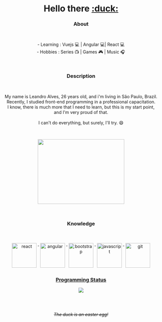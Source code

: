 <h1 align="center"> Hello there <a href="https://www.linkedin.com/in/le-alves" target=_blank>:duck:</a></h1>


<h3 align="center">
    About 
  </h3>
<br>
<p align="center">
 - Learning : Vuejs 💻 | Angular 💻| React 💻
  <br>
 - Hobbies : Series 📺 | Games 🎮 | Music 🎧
</p>
<br>
<h3 align="center">
    Description 
  </h3>
<br>
<p align="center">
 My name is Leandro Alves, 26 years old, and i'm living in São Paulo, Brazil. 
  <br>
  Recently, I studied front-end programming in a professional capacitation. 
  <br>
  I know, there is much more that I need to learn, but this is my start point, and I'm very proud of that.
  <br>
  <br>
  I can't do everything, but surely, I'll try. 😄
</p>
<br>

<p align="center">
  <a href="https://github.com/Default-nick">
    <img src="https://i2.wp.com/allhtaccess.info/wp-content/uploads/2018/03/programming.gif?fit=1281%2C716&ssl=1" width="280px" height="210px"/>
  </a>
</p> 

<br>
 <h3 align="center"> 
   Knowledge
 </h3>
<br>
<p align="center">
 <a href="https://reactjs.org">
   <img src="https://icons-for-free.com/iconfiles/png/512/design+development+facebook+framework+mobile+react+icon-1320165723839064798.png" alt="react" width="80px" height="80px" style="vertical-align:top; margin:6px 4px" />
  </a>
  
  <a href="https://angular.io">
   <img src="https://cdn3.iconfinder.com/data/icons/logos-and-brands-adobe/512/21_Angular-512.png" alt="angular" width="80px" height="80px" style="vertical-align:top; margin:6px 4px">
  </a>
  
  <a href="https://getbootstrap.com/docs/5.0/getting-started/introduction/">
   <img src="https://img.icons8.com/color/452/bootstrap.png" alt="bootstrap" width="80px" height="80px" style="vertical-align:top; margin:6px 4px">
  
  <a href="https://developer.mozilla.org/en-US/docs/Web/JavaScript">
   <img src="https://www.devexhub.com/wp-content/uploads/2019/12/javascript-icon-png-23.png" alt="javascript" width="80px" height="80px" style="vertical-align:top; margin:6px 4px">
   
  <a href="https://git-scm.com">
   <img src="https://upload.wikimedia.org/wikipedia/commons/thumb/3/3f/Git_icon.svg/1024px-Git_icon.svg.png" alt="git" width="80px" height="80px" style="vertical-align:top; margin:6px 4px">
</p>

  <h3 align="center">
    Programming Status
  </h3>
<p align="center">
  <a href="https://github.com/Default-nick/website%22%3E">
    <img src="https://github-readme-stats.vercel.app/api/top-langs/?username=Default-nick&show_icons=true&theme=dark&layout=compact" />
  </a>
  <br>
</p>
<br>
<br>
<p align="center">
    <i>
        <s>
            The duck is an easter egg!
        </s>
    </i>
</p>
        

